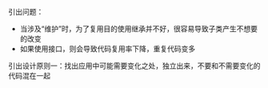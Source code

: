 引出问题：

- 当涉及“维护”时，为了复用目的使用继承并不好，很容易导致子类产生不想要的改变
- 如果使用接口，则会导致代码复用率下降，重复代码变多

引出设计原则一：找出应用中可能需要变化之处，独立出来，不要和不需要变化的代码混在一起

